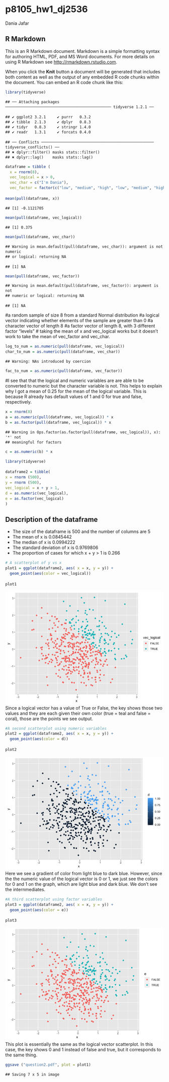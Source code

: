 p8105\_hw1\_dj2536
================
Dania Jafar

## R Markdown

This is an R Markdown document. Markdown is a simple formatting syntax
for authoring HTML, PDF, and MS Word documents. For more details on
using R Markdown see <http://rmarkdown.rstudio.com>.

When you click the **Knit** button a document will be generated that
includes both content as well as the output of any embedded R code
chunks within the document. You can embed an R code chunk like
    this:

``` r
library(tidyverse)
```

    ## ── Attaching packages ─────────────────────────────────────────────── tidyverse 1.2.1 ──

    ## ✔ ggplot2 3.2.1     ✔ purrr   0.3.2
    ## ✔ tibble  2.1.3     ✔ dplyr   0.8.3
    ## ✔ tidyr   0.8.3     ✔ stringr 1.4.0
    ## ✔ readr   1.3.1     ✔ forcats 0.4.0

    ## ── Conflicts ────────────────────────────────────────────────── tidyverse_conflicts() ──
    ## ✖ dplyr::filter() masks stats::filter()
    ## ✖ dplyr::lag()    masks stats::lag()

``` r
dataframe = tibble (
  x = rnorm(8),
  vec_logical = x > 0,
  vec_char = c("I'm Dania"),
  vec_factor = factor(c("low", "medium", "high", "low", "medium", "high", "low", "medium")))

mean(pull(dataframe, x))
```

    ## [1] -0.1121705

``` r
mean(pull(dataframe, vec_logical))
```

    ## [1] 0.375

``` r
mean(pull(dataframe, vec_char))
```

    ## Warning in mean.default(pull(dataframe, vec_char)): argument is not numeric
    ## or logical: returning NA

    ## [1] NA

``` r
mean(pull(dataframe, vec_factor))
```

    ## Warning in mean.default(pull(dataframe, vec_factor)): argument is not
    ## numeric or logical: returning NA

    ## [1] NA

\#a random sample of size 8 from a standard Normal distribution \#a
logical vector indicating whether elements of the sample are greater
than 0 \#a character vector of length 8 \#a factor vector of length 8,
with 3 different factor “levels” \# taking the mean of x and
vec\_logical works but it doesn’t work to take the mean of vec\_factor
and vec\_char.

``` r
log_to_num = as.numeric(pull(dataframe, vec_logical))
char_to_num = as.numeric(pull(dataframe, vec_char))
```

    ## Warning: NAs introduced by coercion

``` r
fac_to_num = as.numeric(pull(dataframe, vec_factor))
```

\#I see that that the logical and numeric variables are are able to be
converted to numeric but the character variable is not. This helps to
explain why I got a mean of 0.25 for the mean of the logical variable.
This is because R already has default values of 1 and 0 for true and
false, respectively.

``` r
x = rnorm(8)
a = as.numeric(pull(dataframe, vec_logical)) * x
b = as.factor(pull(dataframe, vec_logical)) * x
```

    ## Warning in Ops.factor(as.factor(pull(dataframe, vec_logical)), x): '*' not
    ## meaningful for factors

``` r
c = as.numeric(b) * x
```

``` r
library(tidyverse)

dataframe2 = tibble(
x = rnorm (500),
y = rnorm (500),
vec_logical = x + y > 1,
d = as.numeric(vec_logical),
e = as.factor(vec_logical)
)
```

## Description of the dataframe

  - The size of the dataframe is 500 and the number of columns are 5  
  - The mean of x is 0.0845442
  - The median of x is 0.0994222
  - The standard deviation of x is 0.9769806
  - The proportion of cases for which x + y \> 1 is 0.266

<!-- end list -->

``` r
# A scatterplot of y vs x
plot1 = ggplot(dataframe2, aes( x = x, y = y)) + 
  geom_point(aes(color = vec_logical))

plot1
```

![](HW1_files/figure-gfm/unnamed-chunk-1-1.png)<!-- --> Since a logical
vector has a value of True or False, the key shows those two values and
they are each given their own color (true = teal and false = coral),
those are the points we see output.

``` r
#A second scatterplot using numeric variables
plot2 = ggplot(dataframe2, aes( x = x, y = y)) + 
  geom_point(aes(color = d))

plot2
```

![](HW1_files/figure-gfm/unnamed-chunk-2-1.png)<!-- --> Here we see a
gradient of color from light blue to dark blue. However, since the the
numeric value of the logical vector is 0 or 1, we just see the colors
for 0 and 1 on the graph, which are light blue and dark blue. We don’t
see the internmediates.

``` r
#A third scatterplot using factor variables
plot3 = ggplot(dataframe2, aes( x = x, y = y)) + 
  geom_point(aes(color = e))

plot3
```

![](HW1_files/figure-gfm/unnamed-chunk-3-1.png)<!-- --> This plot is
essentially the same as the logical vector scatterplot. In this case,
the key shows 0 and 1 instead of false and true, but it corresponds to
the same thing.

``` r
ggsave ("question2.pdf", plot = plot1)
```

    ## Saving 7 x 5 in image
